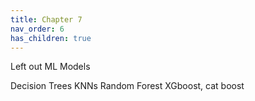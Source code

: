 ```yaml
---
title: Chapter 7
nav_order: 6
has_children: true
---
```


Left out ML Models 

Decision Trees
KNNs 
Random Forest 
XGboost, cat boost 